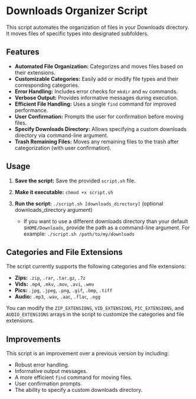 # Downloads Organizer Script

This script automates the organization of files in your Downloads directory. It moves files of specific types into designated subfolders.

## Features

* **Automated File Organization:**  Categorizes and moves files based on their extensions.
* **Customizable Categories:** Easily add or modify file types and their corresponding categories.
* **Error Handling:** Includes error checks for `mkdir` and `mv` commands.
* **Verbose Output:** Provides informative messages during execution.
* **Efficient File Handling:** Uses a single `find` command for improved performance.
* **User Confirmation:** Prompts the user for confirmation before moving files.
* **Specify Downloads Directory:** Allows specifying a custom downloads directory via command-line argument.
* **Trash Remaining Files:** Moves any remaining files to the trash after categorization (with user confirmation).


## Usage

1.  **Save the script:** Save the provided `script.sh` file.
2.  **Make it executable:** `chmod +x script.sh`
3.  **Run the script:** `./script.sh [downloads_directory]` (optional downloads_directory argument)

    *   If you want to use a different downloads directory than your default `$HOME/Downloads`, provide the path as a command-line argument.  For example: `./script.sh /path/to/my/downloads`

## Categories and File Extensions

The script currently supports the following categories and file extensions:

*   **Zips:** `.zip`, `.rar`, `.tar.gz`, `.7z`
*   **Vids:** `.mp4`, `.mkv`, `.mov`, `.avi`, `.wmv`
*   **Pics:** `.jpg`, `.jpeg`, `.png`, `.gif`, `.bmp`, `.tiff`
*   **Audio:** `.mp3`, `.wav`, `.aac`, `.flac`, `.ogg`

You can modify the `ZIP_EXTENSIONS`, `VID_EXTENSIONS`, `PIC_EXTENSIONS`, and `AUDIO_EXTENSIONS` arrays in the script to customize the categories and file extensions.

## Improvements

This script is an improvement over a previous version by including:

*   Robust error handling.
*   Informative output messages.
*   A more efficient `find` command for moving files.
*   User confirmation prompts.
*   The ability to specify a custom downloads directory.
